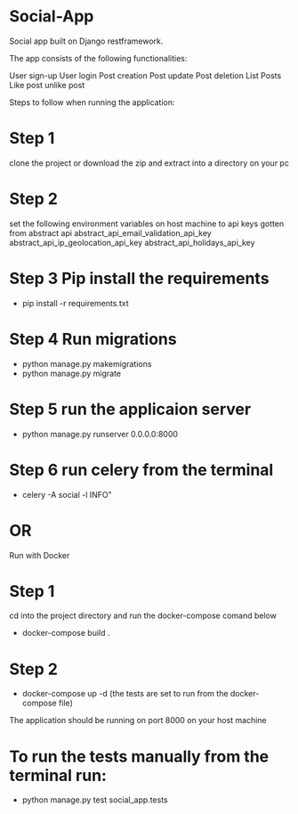 # Social-App

Social app built on Django restframework.

The app consists of the following functionalities:

User sign-up
User login
Post creation
Post update
Post deletion
List Posts
Like post
unlike post

Steps to follow when running the application:

# Step 1
clone the project or download the zip and extract into a directory on your pc

# Step 2
set the following environment variables on host machine to api keys gotten from abstract api 
abstract_api_email_validation_api_key
abstract_api_ip_geolocation_api_key
abstract_api_holidays_api_key

# Step 3 Pip install the requirements
  - pip install -r requirements.txt
# Step 4 Run migrations
  - python manage.py makemigrations
  - python manage.py migrate
# Step 5 run the applicaion server
  - python manage.py runserver 0.0.0.0:8000
# Step 6 run celery from the terminal
  - celery -A social -l INFO"
# OR

Run with Docker
# Step 1
cd into the project directory and run the docker-compose comand below
  - docker-compose build .
# Step 2
  - docker-compose up -d
(the tests are set to run from the docker-compose file)

The application should be running on port 8000 on your host machine

# To run the tests manually from the terminal run:
  - python manage.py test social_app.tests

